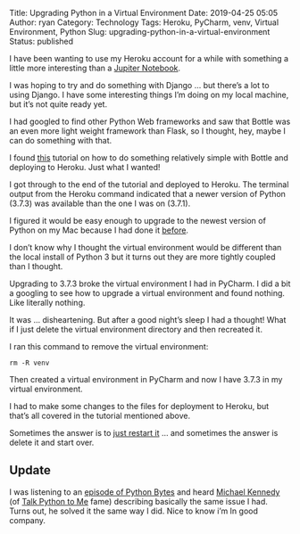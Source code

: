 Title: Upgrading Python in a Virtual Environment
Date: 2019-04-25 05:05
Author: ryan
Category: Technology
Tags: Heroku, PyCharm, venv, Virtual Environment, Python
Slug: upgrading-python-in-a-virtual-environment
Status: published

I have been wanting to use my Heroku account for a while with something a little more interesting than a [Jupiter Notebook](https://ryan-jupyter.herokuapp.com).

I was hoping to try and do something with Django … but there’s a lot to using Django. I have some interesting things I’m doing on my local machine, but it’s not quite ready yet.

I had googled to find other Python Web frameworks and saw that Bottle was an even more light weight framework than Flask, so I thought, hey, maybe I can do something with that.

I found [this](https://github.com/chucknado/bottle_heroku_tutorial/blob/master/README.md#reqs) tutorial on how to do something relatively simple with Bottle and deploying to Heroku. Just what I wanted!

I got through to the end of the tutorial and deployed to Heroku. The terminal output from the Heroku command indicated that a newer version of Python (3.7.3) was available than the one I was on (3.7.1).

I figured it would be easy enough to upgrade to the newest version of Python on my Mac because I had done it [before](/keeping-python-up-to-date-on-macos.html).

I don’t know why I thought the virtual environment would be different than the local install of Python 3 but it turns out they are more tightly coupled than I thought.

Upgrading to 3.7.3 broke the virtual environment I had in PyCharm. I did a bit a googling to see how to upgrade a virtual environment and found nothing. Like literally nothing.

It was ... disheartening. But after a good night’s sleep I had a thought! What if I just delete the virtual environment directory and then recreated it.

I ran this command to remove the virtual environment:

    rm -R venv

Then created a virtual environment in PyCharm and now I have 3.7.3 in my virtual environment.

I had to make some changes to the files for deployment to Heroku, but that’s all covered in the tutorial mentioned above.

Sometimes the answer is to [just restart it](/did-you-try-restarting-it.html) … and sometimes the answer is delete it and start over.

## Update

I was listening to an [episode of Python Bytes](https://overcast.fm/+HjKUtfFUQ/13:45) and heard [Michael Kennedy](https://mobile.twitter.com/mkennedy) (of [Talk Python to Me](https://talkpython.fm/home) fame) describing basically the same issue I had. Turns out, he solved it the same way I did. Nice to know i’m In good company.
